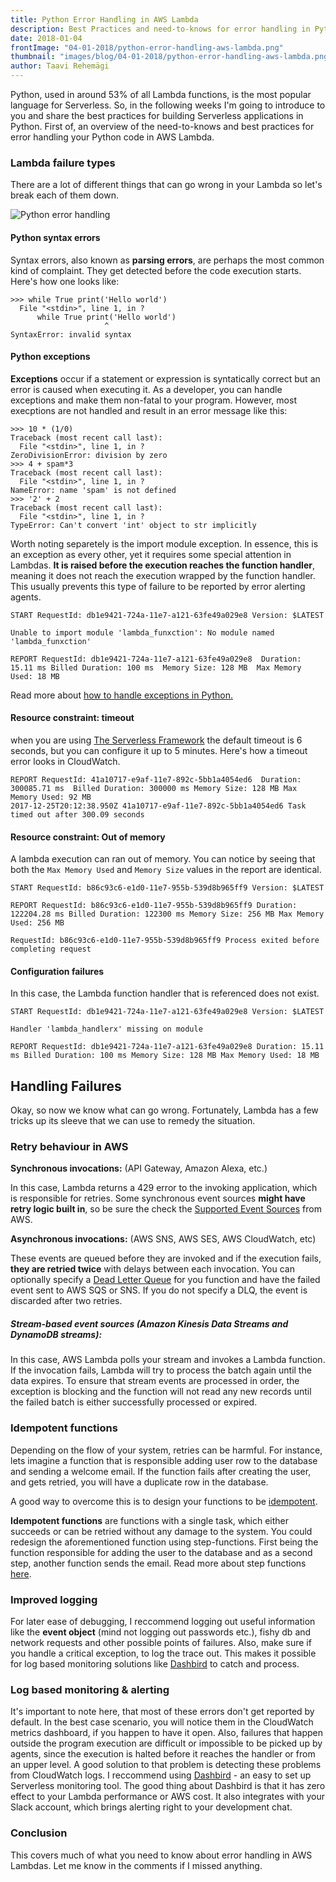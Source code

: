 ```yaml
---
title: Python Error Handling in AWS Lambda
description: Best Practices and need-to-knows for error handling in Python AWS Lambdas.
date: 2018-01-04
frontImage: "04-01-2018/python-error-handling-aws-lambda.png"
thumbnail: "images/blog/04-01-2018/python-error-handling-aws-lambda.png"
author: Taavi Rehemägi
---
```


Python, used in around 53% of all Lambda functions, is the most popular language for Serverless. So, in the following weeks I'm going to introduce to you and share the best practices for building Serverless applications in Python. First of, an overview of the need-to-knows and best practices for error handling your Python code in AWS Lambda.

### Lambda failure types
There are a lot of different things that can go wrong in your Lambda so let's break each of them down.

![Python error handling](/images/blog/04-01-2018/python-error-handling-aws-lambda.png)

#### Python syntax errors
Syntax errors, also known as **parsing errors**, are perhaps the most common kind of complaint. They get detected before the code execution starts.  Here's how one looks like: 

```
>>> while True print('Hello world')
  File "<stdin>", line 1, in ?
      while True print('Hello world')
                     ^
SyntaxError: invalid syntax
```

#### Python exceptions
**Exceptions** occur if a statement or expression is syntatically correct but an error is caused when executing it. As a developer, you can handle exceptions and make them non-fatal to your program. However, most execptions are not handled and result in an error message like this:

```
>>> 10 * (1/0)
Traceback (most recent call last):
  File "<stdin>", line 1, in ?
ZeroDivisionError: division by zero
>>> 4 + spam*3
Traceback (most recent call last):
  File "<stdin>", line 1, in ?
NameError: name 'spam' is not defined
>>> '2' + 2
Traceback (most recent call last):
  File "<stdin>", line 1, in ?
TypeError: Can't convert 'int' object to str implicitly
```


Worth noting separetely is the import module exception. In essence, this is an exception as every other, yet it requires some special attention in Lambdas. **It is raised before the execution reaches the function handler**, meaning it does not reach the execution wrapped by the function handler. This usually prevents this type of failure to be reported by error alerting agents.

```
START RequestId: db1e9421-724a-11e7-a121-63fe49a029e8 Version: $LATEST

Unable to import module 'lambda_funxction': No module named 'lambda_funxction'

REPORT RequestId: db1e9421-724a-11e7-a121-63fe49a029e8  Duration: 15.11 ms Billed Duration: 100 ms  Memory Size: 128 MB  Max Memory Used: 18 MB
```

Read more about <a href='https://docs.python.org/3.3/tutorial/errors.html' target='_blank'>how to handle exceptions in Python.</a>



#### Resource constraint: timeout
when you are using <a href='https://serverless.com/framework/docs/providers/aws/guide/functions/' target='_blank'>The Serverless Framework</a> the default timeout is 6 seconds, but you can configure it up to 5 minutes. Here's how a timeout error looks in CloudWatch.
```
REPORT RequestId: 41a10717-e9af-11e7-892c-5bb1a4054ed6  Duration: 300085.71 ms  Billed Duration: 300000 ms Memory Size: 128 MB Max Memory Used: 92 MB
2017-12-25T20:12:38.950Z 41a10717-e9af-11e7-892c-5bb1a4054ed6 Task timed out after 300.09 seconds
```

#### Resource constraint: Out of memory
A lambda execution can ran out of memory. You can notice by seeing that both the `Max Memory Used` and `Memory Size` values in the report are identical.
```
START RequestId: b86c93c6-e1d0-11e7-955b-539d8b965ff9 Version: $LATEST

REPORT RequestId: b86c93c6-e1d0-11e7-955b-539d8b965ff9 Duration: 122204.28 ms Billed Duration: 122300 ms Memory Size: 256 MB Max Memory Used: 256 MB

RequestId: b86c93c6-e1d0-11e7-955b-539d8b965ff9 Process exited before completing request
```

#### Configuration failures
In this case, the Lambda function handler that is referenced does not exist.

```
START RequestId: db1e9421-724a-11e7-a121-63fe49a029e8 Version: $LATEST

Handler 'lambda_handlerx' missing on module

REPORT RequestId: db1e9421-724a-11e7-a121-63fe49a029e8 Duration: 15.11 ms Billed Duration: 100 ms Memory Size: 128 MB Max Memory Used: 18 MB
```

## Handling Failures
Okay, so now we know what can go wrong. Fortunately, Lambda has a few tricks up its sleeve that we can use to remedy the situation.

### Retry behaviour in AWS

**Synchronous invocations:** (API Gateway, Amazon Alexa, etc.)

In this case, Lambda returns a 429 error to the invoking application, which is responsible for retries. Some synchronous event sources **might have retry logic built in**, so be sure the check the <a href='https://docs.aws.amazon.com/lambda/latest/dg/invoking-lambda-function.html' target='_blank'>Supported Event Sources</a> from AWS.


**Asynchronous invocations:** (AWS SNS, AWS SES, AWS CloudWatch, etc)

These events are queued before they are invoked and if the execution fails, **they are retried twice** with delays between each invocation. You can optionally specify a <a href='https://docs.aws.amazon.com/lambda/latest/dg/dlq.html' target='_blank'>Dead Letter Queue</a> for you function and have the failed event sent to AWS SQS or SNS. If you do not specify a DLQ, the event is discarded after two retries.

##### **Stream-based event sources** (Amazon Kinesis Data Streams and DynamoDB streams):
In this case, AWS Lambda polls your stream and invokes a Lambda function. If the invocation fails, Lambda will try to process the batch again until the data expires.
To ensure that stream events are processed in order, the exception is blocking and the function will not read any new records until the failed batch is either successfully processed or expired.

### Idempotent functions
Depending on the flow of your system, retries can be harmful. For instance, lets imagine a function that is responsible adding user row to the database and sending a welcome email. If the function fails after creating the user, and gets retried, you will have a duplicate row in the database.

A good way to overcome this is to design your functions to be <a href='http://www.restapitutorial.com/lessons/idempotency.html' target='_blank'>idempotent</a>.

**Idempotent functions** are functions with a single task, which either succeeds or can be retried without any damage to the system. You could redesign the aforementioned function using step-functions. First being the function responsible for adding the user to the database and as a second step, another function sends the email. Read more about step functions <a href='https://aws.amazon.com/step-functions/' target='_blank'>here</a>.


### Improved logging

For later ease of debugging, I reccommend logging out useful information like the **event object** (mind not logging out passwords etc.), fishy db and network requests and other possible points of failures. Also, make sure if you handle a critical exception, to log the trace out. This makes it possible for log based monitoring solutions like <a href='https://dashbird.io' target='_blank'>Dashbird</a> to catch and process.

### Log based monitoring & alerting

It's important to note here, that most of these errors don't get reported by default. In the best case scenario, you will notice them in the CloudWatch metrics dashboard, if you happen to have it open. Also, failures that happen outside the program execution are difficult or impossible to be picked up by agents, since the execution is halted before it reaches the handler or from an upper level. A good solution to that problem is detecting these problems from CloudWatch logs. I reccommend
using <a href='https://dashbird.io' target='_blank'>Dashbird</a> - an easy to set up Serverless monitoring tool. The good thing about Dashbird is that it has zero effect to your Lambda performance or AWS cost. It also integrates with your Slack account, which brings alerting right to your development chat.

### Conclusion

This covers much of what you need to know about error handling in AWS Lambdas. Let me know in the comments if I missed anything.
